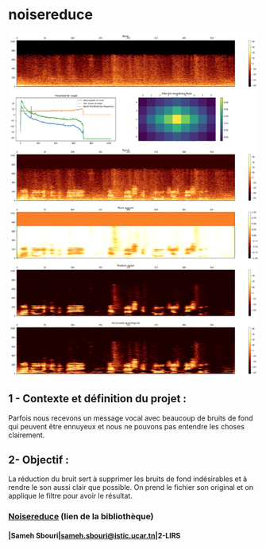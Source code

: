 # noisereduce
![Noisereduce](https://github.com/timsainb/noisereduce/raw/master/assets/noisereduce.png)

## 1 - Contexte et définition du projet :
Parfois nous recevons un message vocal avec beaucoup de bruits de fond qui peuvent être ennuyeux et nous ne pouvons pas entendre les choses clairement.


## 2- Objectif :
La réduction du bruit sert à supprimer les bruits de fond indésirables et à rendre le son aussi clair que possible. On prend le fichier son original et on applique le filtre pour avoir le résultat.


### [Noisereduce](https://pypi.org/project/noisereduce/) (lien de la bibliothèque)

  
#### |Sameh Sbouri|sameh.sbouri@istic.ucar.tn|2-LIRS
